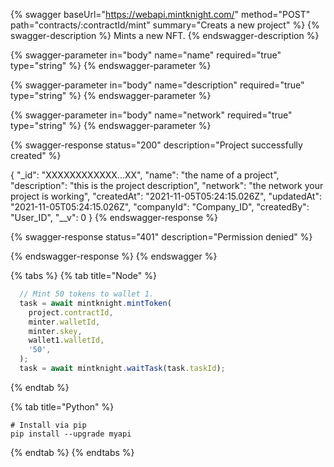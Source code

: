 

{% swagger baseUrl="https://webapi.mintknight.com/" method="POST" path="contracts/:contractId/mint" summary="Creats a new project" %} {% swagger-description %} Mints a new NFT. {% endswagger-description %}

{% swagger-parameter in="body" name="name" required="true" type="string" %}  {% endswagger-parameter %}

{% swagger-parameter in="body" name="description" required="true" type="string" %} {% endswagger-parameter %}

{% swagger-parameter in="body" name="network" required="true" type="string" %} {% endswagger-parameter %}


{% swagger-response status="200" description="Project successfully created" %}

{
    "_id": "XXXXXXXXXXXX...XX",
    "name": "the name of a project",
    "description": "this is the project description",
    "network": "the network your project is working",
    "createdAt": "2021-11-05T05:24:15.026Z",
    "updatedAt": "2021-11-05T05:24:15.026Z",
    "companyId": "Company_ID",
    "createdBy": "User_ID",
    "__v": 0
}
{% endswagger-response %}

{% swagger-response status="401" description="Permission denied" %}

{% endswagger-response %} {% endswagger %}





{% tabs %}
{% tab title="Node" %}
```javascript
  // Mint 50 tokens to wallet 1.
  task = await mintknight.mintToken(
    project.contractId,
    minter.walletId,
    minter.skey,
	wallet1.walletId,
	'50',
  );
  task = await mintknight.waitTask(task.taskId);
```
{% endtab %}

{% tab title="Python" %}
```
# Install via pip
pip install --upgrade myapi
```
{% endtab %}
{% endtabs %}
